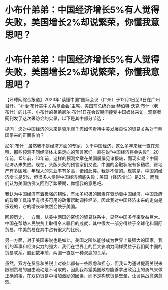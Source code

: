 # 小布什弟弟：中国经济增长5%有人觉得失败，美国增长2%却说繁荣，你懂我意思吧？

# 小布什弟弟：中国经济增长5%有人觉得失败，美国增长2%却说繁荣，你懂我意思吧？

【环球网综合报道】2023年“读懂中国”国际会议（广州）于12月1日至3日在广州召开。“乔治·布什美中关系基金会”主席、美国前总统乔治·赫伯特·沃克·布什（老布什）的儿子、小布什的弟弟尼尔·布什1日在会议期间接受中国媒体采访。观察者网刊发了这次采访会的实录，以下是其中部分节选：

提问：您对中国经济的未来是否乐观？您如何看待中美发展良性的贸易关系对于两国带来的正面影响？

尼尔·布什：虽然我不是经济方面的专家，关于中国经济，这么多年来我一直在观察，那些预测不同经济体未来走向的预言家们一直在说“中国经济将会失败”，20年前，15年前，10年前，这样的预测文章在美国屡屡见诸报端，而现实呢？中国经济从未失败。现在，头版头条的预言家们又说，中国的金融状况有多糟糕、房地产有多困难、年轻人的失业率有多高，诸如此类。我是不信的。现实是，中国的经济增长是5%，但很多人觉得中国经济彻底失败；美国（经济增长）是2%，而我们认为美国仿佛又回到了繁荣期，你懂我的意思吧。

我认为中国经济有着极强的韧性，有太多积极的因素在驱动着中国经济，中国政府的政策工具箱里有很多可用的政策帮助调控经济，因此我对中国经济未来的走向是乐观的，它的增长率依然会快于美国。

回顾历史，一方面，从美中两国的密切的贸易联系中，显然中国多年来受益巨大。中国在帮助人民脱贫上取得令人瞩目的成就，其中很大一部分得益于全球化和国际贸易，中美贸易在其中占有很大的比例。

另一方面，对于美国来说也是如此，美国之所以能够成为世界上最强大的国家，我们的军事和经济实力的强大、我们在世界上的巨大影响力同样受益于我们同中国的贸易联系。直到数年前，两国一直是一种双赢的关系。

虽然，双方在贸易和关税上对彼此都有一些顾虑和担心，但我认为通过提高关税来限制贸易的自由流动是不可取的，因此我希望美国政府能够拿出政治上的勇气来做正确的事，在双边贸易中增加激励的因素，而不是构筑贸易壁垒，让贸易战愈演愈烈。


